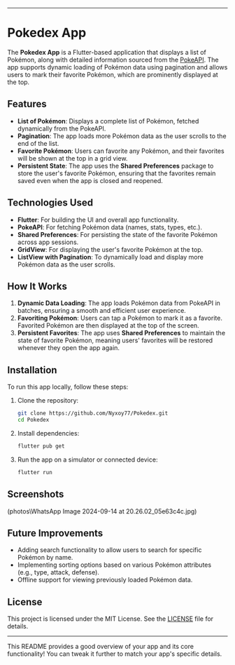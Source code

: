 

---

# Pokedex App

The **Pokedex App** is a Flutter-based application that displays a list of Pokémon, along with detailed information sourced from the [PokeAPI](https://pokeapi.co/). The app supports dynamic loading of Pokémon data using pagination and allows users to mark their favorite Pokémon, which are prominently displayed at the top.

## Features

- **List of Pokémon**: Displays a complete list of Pokémon, fetched dynamically from the PokeAPI.
- **Pagination**: The app loads more Pokémon data as the user scrolls to the end of the list.
- **Favorite Pokémon**: Users can favorite any Pokémon, and their favorites will be shown at the top in a grid view.
- **Persistent State**: The app uses the **Shared Preferences** package to store the user's favorite Pokémon, ensuring that the favorites remain saved even when the app is closed and reopened.

## Technologies Used

- **Flutter**: For building the UI and overall app functionality.
- **PokeAPI**: For fetching Pokémon data (names, stats, types, etc.).
- **Shared Preferences**: For persisting the state of the favorite Pokémon across app sessions.
- **GridView**: For displaying the user's favorite Pokémon at the top.
- **ListView with Pagination**: To dynamically load and display more Pokémon data as the user scrolls.

## How It Works

1. **Dynamic Data Loading**: The app loads Pokémon data from PokeAPI in batches, ensuring a smooth and efficient user experience.
2. **Favoriting Pokémon**: Users can tap a Pokémon to mark it as a favorite. Favorited Pokémon are then displayed at the top of the screen.
3. **Persistent Favorites**: The app uses **Shared Preferences** to maintain the state of favorite Pokémon, meaning users' favorites will be restored whenever they open the app again.

## Installation

To run this app locally, follow these steps:

1. Clone the repository:
   ```bash
   git clone https://github.com/Nyxoy77/Pokedex.git
   cd Pokedex
   ```

2. Install dependencies:
   ```bash
   flutter pub get
   ```

3. Run the app on a simulator or connected device:
   ```bash
   flutter run
   ```

## Screenshots

(photos\WhatsApp Image 2024-09-14 at 20.26.02_05e63c4c.jpg)

## Future Improvements

- Adding search functionality to allow users to search for specific Pokémon by name.
- Implementing sorting options based on various Pokémon attributes (e.g., type, attack, defense).
- Offline support for viewing previously loaded Pokémon data.

## License

This project is licensed under the MIT License. See the [LICENSE](LICENSE) file for details.

---

This README provides a good overview of your app and its core functionality! You can tweak it further to match your app's specific details.
